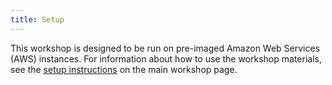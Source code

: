 ```yaml
---
title: Setup
---
```


This workshop is designed to be run on pre-imaged Amazon Web Services (AWS) instances. For information about how to use the workshop materials, see the [setup instructions](https://carpentries-lab.github.io/metagenomics-workshop/setup.html) on the main workshop page.

